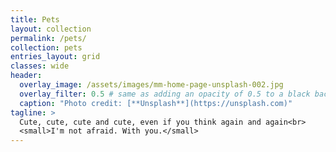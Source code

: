 ```yaml
---
title: Pets
layout: collection
permalink: /pets/
collection: pets
entries_layout: grid
classes: wide
header:
  overlay_image: /assets/images/mm-home-page-unsplash-002.jpg
  overlay_filter: 0.5 # same as adding an opacity of 0.5 to a black background
  caption: "Photo credit: [**Unsplash**](https://unsplash.com)"
tagline: >
  Cute, cute, cute and cute, even if you think again and again<br>
  <small>I'm not afraid. With you.</small>
---
```

